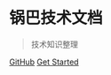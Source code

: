 # 锅巴技术文档

> 技术知识整理

[GitHub](https://github.com/yikun1025/Documentation)
[Get Started](quick-start.md)
